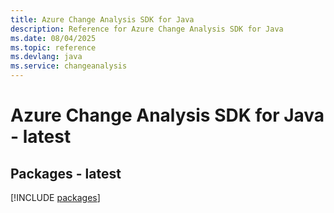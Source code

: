 ```yaml
---
title: Azure Change Analysis SDK for Java
description: Reference for Azure Change Analysis SDK for Java
ms.date: 08/04/2025
ms.topic: reference
ms.devlang: java
ms.service: changeanalysis
---
```

# Azure Change Analysis SDK for Java - latest
## Packages - latest
[!INCLUDE [packages](change-analysis-index.md)]